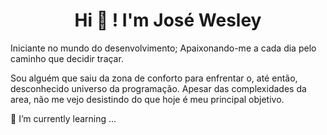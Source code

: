 
<h1 align="center"> Hi 👋 ! I'm José Wesley </h1>

Iniciante no mundo do desenvolvimento;
Apaixonando-me a cada dia pelo caminho que decidir traçar. 

Sou alguém que saiu da zona de conforto para enfrentar o, até então, desconhecido universo da programação. 
Apesar das complexidades da area, não me vejo desistindo do que hoje é meu principal objetivo.






🌱 I’m currently learning ...
<!--
**Josewesley2020/Josewesley2020** is a ✨ _special_ ✨ repository because its `README.md` (this file) appears on your GitHub profile.

Here are some ideas to get you started:

- 🔭 I’m currently working on ...
- 🌱 I’m currently learning ...
- 👯 I’m looking to collaborate on ...
- 🤔 I’m looking for help with ...
- 💬 Ask me about ...
- 📫 How to reach me: ...
- 😄 Pronouns: ...
- ⚡ Fun fact: ...
-->
